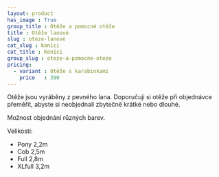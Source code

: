 ```yaml
---
layout: product
has_image : True
group_title : Otěže a pomocné otěže
title : Otěže lanové
slug : oteze-lanove
cat_slug : konici
cat_title : Koníci
group_slug : oteze-a-pomocne-oteze
pricing:
  - variant : Otěže s karabinkami
    price   : 390
---
```


Otěže jsou vyráběny z pevného lana.
Doporučuji si otěže při objednávce přeměřit, abyste si neobjednali zbytečně krátké nebo dlouhé.

Možnost objednání různých barev.

Velikosti:

 - Pony 2,2m
 - Cob 2,5m
 - Full 2,8m
 - XLfull 3,2m

